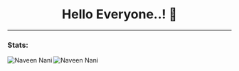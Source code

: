 ### <h1 align="center">Hello Everyone..! 👋 </h1>

---
### <h3> Stats:</h3>
<img align="left" alt="Naveen Nani" src="https://github-readme-stats.vercel.app/api?username=NaveenKanneboina&show_icons=true&?count_private=true&theme=dark" />

<img align="left" alt="Naveen Nani" src="https://github-readme-stats.vercel.app/api/top-langs?username=NaveenKanneboina&layout=compact&theme=dark" />
